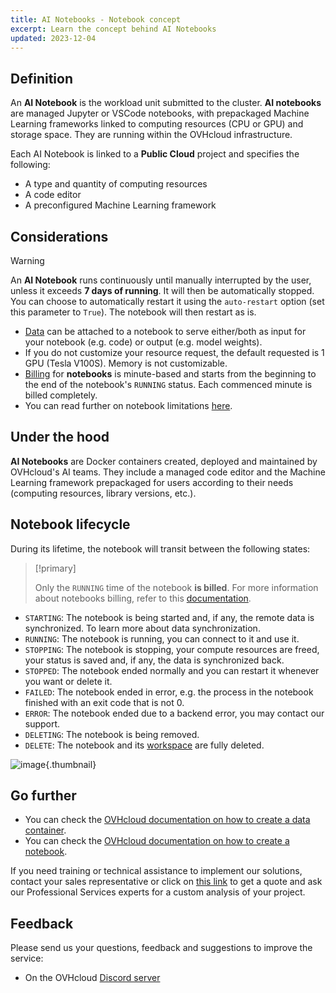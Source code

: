 ```yaml
---
title: AI Notebooks - Notebook concept
excerpt: Learn the concept behind AI Notebooks
updated: 2023-12-04
---
```


## Definition

An **AI Notebook** is the workload unit submitted to the cluster. **AI notebooks** are managed Jupyter or VSCode notebooks, with prepackaged Machine Learning frameworks linked to computing resources (CPU or GPU) and storage space. They are running within the OVHcloud infrastructure.

Each AI Notebook is linked to a **Public Cloud** project and specifies the following:

- A type and quantity of computing resources
- A code editor
- A preconfigured Machine Learning framework

## Considerations

> [!warning]
>
> An **AI Notebook** runs continuously until manually interrupted by the user, unless it exceeds **7 days of running**. It will then be automatically stopped. You can choose to automatically restart it using the `auto-restart` option (set this parameter to `True`). The notebook will then restart as is.
>

- [Data](gi_02_concepts_data1.) can be attached to a notebook to serve either/both as input for your notebook (e.g. code) or output (e.g. model weights).
- If you do not customize your resource request, the default requested is 1 GPU (Tesla V100S). Memory is not customizable.
- [Billing](notebook_guide_billing_concept1.) for **notebooks** is minute-based and starts from the beginning to the end of the notebook's `RUNNING` status. Each commenced minute is billed completely.
- You can read further on notebook limitations [here](notebook_guide_capabilities1.).

## Under the hood

**AI Notebooks** are Docker containers created, deployed and maintained by OVHcloud's AI teams.
They include a managed code editor and the Machine Learning framework prepackaged for users according to their needs (computing resources, library versions, etc.).

## Notebook lifecycle

During its lifetime, the notebook will transit between the following states:

> [!primary]
>
> Only the `RUNNING` time of the notebook **is billed**. For more information about notebooks billing, refer to this [documentation](notebook_guide_billing_concept1.).
>

- `STARTING`: The notebook is being started and, if any, the remote data is synchronized. To learn more about data synchronization.
- `RUNNING`: The notebook is running, you can connect to it and use it.
- `STOPPING`: The notebook is stopping, your compute resources are freed, your status is saved and, if any, the data is synchronized back.
- `STOPPED`: The notebook ended normally and you can restart it whenever you want or delete it.
- `FAILED`: The notebook ended in error, e.g. the process in the notebook finished with an exit code that is not 0.
- `ERROR`: The notebook ended due to a backend error, you may contact our support.
- `DELETING`: The notebook is being removed.
- `DELETE`: The notebook and its [workspace](notebook_guide_workspace1.) are fully deleted.

![image](notebooks_concept.svg){.thumbnail}

## Go further

- You can check the [OVHcloud documentation on how to create a data container](pcs_create_container1.).
- You can check the [OVHcloud documentation on how to create a notebook](notebook_tuto_01_first_ml_model_miniconda1.).

If you need training or technical assistance to implement our solutions, contact your sales representative or click on [this link](https://www.ovhcloud.com/en/professional-services/) to get a quote and ask our Professional Services experts for a custom analysis of your project.

## Feedback

Please send us your questions, feedback and suggestions to improve the service:

- On the OVHcloud [Discord server](https://discord.com/invite/vXVurFfwe9)
